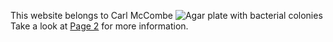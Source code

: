 This website belongs to Carl McCombe
![Agar plate with bacterial colonies](/assets/images/agar_plate.png)
Take a look at [Page 2](page_2.md) for more information.
